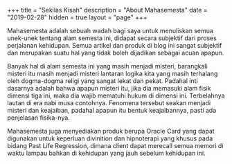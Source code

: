 +++
title = "Sekilas Kisah"
description = "About Mahasemesta"
date = "2019-02-28"
hidden = true
layout = "page"
+++

Mahasemesta adalah sebuah wadah bagi saya untuk menuliskan semua unek-unek tentang alam semesta ini, didapat secara subjektif dari proses perjalanan kehidupan. Semua artikel dan produk di blog ini sangat subjektif dan merupakan suatu hal yang tidak boleh dijadikan sebagai acuan apapun.

Banyak hal di alam semesta ini yang masih menjadi misteri, barangkali misteri itu masih menjadi misteri lantaran logika kita yang masih terhalang oleh dogma-dogma religi yang sangat lekat dan pekat. Padahal inti dasarnya adalah bahwa apapun misteri itu, jika dia memasuki alam fisik dimensi tiga ini, maka dia wajib mematuhi hukum di dimensi ini. Terbelahnya lautan di era nabi musa contohnya. Fenomena tersebut seakan menjadi misteri dan keajaiban, padahal apapun itu bentuk keajaibannya, pasti ada penjelasan fisika-nya.

Mahasemesta juga menyediakan produk berupa Oracle Card yang dapat digunakan untuk keperluan divinition dan hipnoterapi yang khusus pada bidang Past Life Regression, dimana client dapat merecall semua memori di waktu lampau bahkan di kehidupan yang jauh sebelum kehidupan ini.